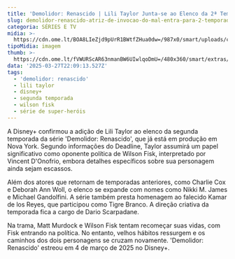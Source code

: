 ```yaml
---
title: 'Demolidor: Renascido | Lili Taylor Junta-se ao Elenco da 2ª Temporada'
slug: demolidor-renascido-atriz-de-invocao-do-mal-entra-para-2-temporada
categoria: SÉRIES E TV
midia: >-
  https://cdn.ome.lt/BOA8LIeZjd9pUrR1BWtfZHua0dw=/987x0/smart/uploads/conteudo/fotos/Design_sem_nome_-_2025-03-27T180449.807.png
tipoMidia: imagem
thumb: >-
  https://cdn.ome.lt/fVWURScAR63nmanBW6UIwlqoDmU=/480x360/smart/extras/conteudos/Design_sem_nome_-_2025-03-27T180449.807.png
data: '2025-03-27T22:09:13.527Z'
tags:
  - 'demolidor: renascido'
  - lili taylor
  - disney+
  - segunda temporada
  - wilson fisk
  - série de super-heróis
---
```


A Disney+ confirmou a adição de Lili Taylor ao elenco da segunda temporada da série 'Demolidor: Renascido', que já está em produção em Nova York. Segundo informações do Deadline, Taylor assumirá um papel significativo como oponente política de Wilson Fisk, interpretado por Vincent D'Onofrio, embora detalhes específicos sobre sua personagem ainda sejam escassos.

Além dos atores que retornam de temporadas anteriores, como Charlie Cox e Deborah Ann Woll, o elenco se expande com nomes como Nikki M. James e Michael Gandolfini. A série também presta homenagem ao falecido Kamar de los Reyes, que participou como Tigre Branco. A direção criativa da temporada fica a cargo de Dario Scarpadane.

Na trama, Matt Murdock e Wilson Fisk tentam recomeçar suas vidas, com Fisk entrando na política. No entanto, velhos hábitos ressurgem e os caminhos dos dois personagens se cruzam novamente. 'Demolidor: Renascido' estreou em 4 de março de 2025 no Disney+.
